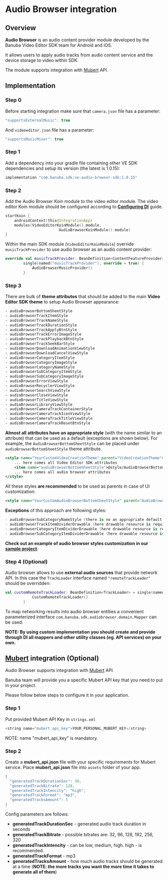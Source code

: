 # Audio Browser integration

## Overview

**Audio Browser** is an audio content provider module developed by the Banuba Video Editor SDK team for Android and iOS. 

It allows users to apply audio tracks from audio content service and the device storage to video within SDK.

The module supports integration with [Mubert](https://mubert.com/) API.

## Implementation

### Step 0

Before starting integration make sure that `camera.json` file has a parameter:

```kotlin
"supportsExternalMusic": true
```

And `videoeditor.json` file has a parameter:

```kotlin
"supportsMusicMixer": true
```

### Step 1

Add a dependency into your gradle file containing other VE SDK dependencies and setup its version (the latest is 1.0.15):

```kotlin
implementation "com.banuba.sdk:ve-audio-browser-sdk:1.0.15"
```

### Step 2

Add the Audio Browser Koin module to the video editor module. The video editor Koin module should be configured according to **[Configuring DI](https://github.com/Banuba/ve-sdk-android-integration-sample#configure-di)** guide.

```kotlin
startKoin {
    androidContext(this@IntegrationApp)        
    modules(VideoEditorKoinModule().module,
						AudioBrowserKoinModule().module)
}
```

Within the main SDK module (`VideoEditorKoinModule`) override `musicTrackProvider` to use audio browser as an audio content provider:

```kotlin
override val musicTrackProvider: BeanDefinition<ContentFeatureProvider<TrackData>> =
        single(named("musicTrackProvider"), override = true) {
            AudioBrowserMusicProvider()
        }
```

### Step 3

There are bulk of **theme attributes** that should be added to the main **Video Editor SDK theme** to setup Audio Browser appearance:

```xml
- audioBrowserBottomSheetStyle
- audioBrowserTrackItemStyle
- audioBrowserTrackNameStyle
- audioBrowserTrackDurationStyle
- audioBrowserTrackApplyBtnStyle
- audioBrowserTrackErrorImageStyle
- audioBrowserTrackPlaybackBtnStyle
- audioBrowserTrackSeekBarStyle
- audioBrowserDownloadAnimationViewStyle
- audioBrowserDownloadCancelViewStyle
- audioBrowserCategoryItemStyle
- audioBrowserCategoryImageStyle
- audioBrowserCategoryNameStyle
- audioBrowserSubCategoryItemStyle
- audioBrowserSubCategoryImageStyle
- audioBrowserErrorViewStyle
- audioBrowserRecyclerViewStyle
- audioBrowserSearchViewStyle
- audioBrowserCloseViewStyle
- audioBrowserTitleViewStyle
- audioBrowserLibraryViewStyle
- audioBrowserCameraTrackContainerStyle
- audioBrowserCameraTrackIconViewStyle
- audioBrowserCameraTrackTitleViewStyle
- audioBrowserCameraTrackResetBtnStyle
```

**Almost all** **attributes have an appropriate style** (with the name similar to an attribute) that can be used as a default (exceptions are shown below). For example, the `AudioBrowserBottomSheetStyle` can be placed under `audioBrowserBottomSheetStyle` theme attribute. 

```xml
<style name="YourCustomVideoCreationTheme" parent="VideoCreationTheme">
	... here comes all Video Editor SDK attributes
	<item name="audioBrowserBottomSheetStyle">@style/AudioBrowserBottomSheetStyle</item>
	... here comes all audio browser attributes
</style>
```

All these styles **are recommended** to be used as parents in case of UI customization:

```xml
<style name="YourCustomAudioBrowserBottomSheetStyle" parent="AudioBrowserBottomSheetStyle" />
```

**Exceptions** of this approach are following styles:

```kotlin
- audioBrowserSubCategoryNameStyle (there is no an appropriate default style)
- audioBrowserTrackItemDividerDrawable (here drawable resource is required)
- audioBrowserCategoryItemDividerDrawable (here drawable resource is required)
- audioBrowserSubCategoryItemDividerDrawable (here drawable resource is required)
```

**Check out an example of audio browser styles customization in our [sample project](https://github.com/Banuba/ve-sdk-android-integration-sample/blob/main/app/src/main/res/values/themes.xml#L262).**

### Step 4 (Optional)

Audio browser allows to use **external audio sources** that provide network API. In this case the `TrackLoader` interface named `"remoteTrackLoader"` should be overridden:

```kotlin
val customRemoteTrackLoader: BeanDefinition<TrackLoader> = single(named("remoteTrackLoader")) {
            CustomRemoteTrackLoader()
        }
```

To map networking results into audio browser entities a convenient parameterized interface `com.banuba.sdk.audiobrowser.domain.Mapper` can be used.

**NOTE: By using custom implementation you should create and provide through DI all mappers and other utility classes (eg. API services) on your own.**

## [Mubert](https://mubert.com/) integration (Optional)

Audio Browser supports integration with [Mubert](https://mubert.com/) API.

Banuba team will provide you a specific Mubert API key that you need to put in your project. 

Please follow below steps to configure it in your application.

### Step 1

Put provided Mubert API Key in `strings.xml`

```kotlin
<string name="mubert_api_key">YOUR_PERSONAL_MUBERT_KEY</string> 
```

NOTE:  name "mubert_api_key"  is mandatory.

### Step 2

Create a **mubert_api.json** file with your specific requirements for Mubert service. Place  **mubert_api.json** file into `assets` folder of your app.

```kotlin
{
  "generatedTrackDurationSec": 30,
  "generatedTrackBitrate": 128,
  "generatedTrackIntencity": "high",
  "generatedTrackFormat": "mp3",
  "generatedTracksAmount": 5
}
```

Config parameters are follows:

- **generatedTrackDurationSec** - generated audio track duration in seconds
- **generatedTrackBitrate** - possible bitrates are: 32, 96, 128, 192, 256, 320
- **generatedTrackIntencity** - can be low, medium, high. high - is recommended.
- **generatedTrackFormat** - mp3
- **generatedTracksAmount** - how much audio tracks should be generated at a time (**NOTE: the more tracks you want the more time it takes to generate all of them**)